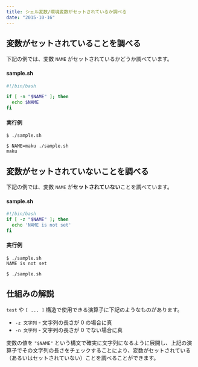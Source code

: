 ```yaml
---
title: シェル変数/環境変数がセットされているか調べる
date: "2015-10-16"
---
```


変数がセットされていることを調べる
----

下記の例では、変数 `NAME` がセットされているかどうか調べています。

#### sample.sh

```bash
#!/bin/bash

if [ -n "$NAME" ]; then
  echo $NAME
fi
```

#### 実行例

```
$ ./sample.sh

$ NAME=maku ./sample.sh
maku
```


変数がセットされていないことを調べる
----

下記の例では、変数 `NAME` が**セットされていない**ことを調べています。

#### sample.sh

```bash
#!/bin/bash
if [ -z "$NAME" ]; then
  echo 'NAME is not set'
fi
```

#### 実行例
```
$ ./sample.sh
NAME is not set

$ ./sample.sh
```


仕組みの解説
----

`test` や `[ ... ]` 構造で使用できる演算子に下記のようなものがあります。

* `-z 文字列` - 文字列の長さが 0 の場合に真
* `-n 文字列` - 文字列の長さが 0 でない場合に真

変数の値を `"$NAME"` という構文で確実に文字列になるように展開し、上記の演算子でその文字列の長さをチェックすることにより、変数がセットされている（あるいはセットされていない）ことを調べることができます。

